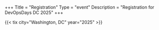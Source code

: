 +++
Title = "Registration"
Type = "event"
Description = "Registration for DevOpsDays DC 2025"
+++

<div style="width:100%; text-align:left;">

{{< tix city="Washington, DC" year="2025" >}}

</div>